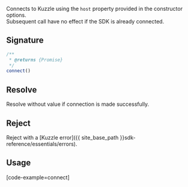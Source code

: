 Connects to Kuzzle using the `host` property provided in the constructor options.  
Subsequent call have no effect if the SDK is already connected.  

## Signature

```javascript
/**
 * @returns {Promise}
 */
connect()
```

## Resolve

Resolve without value if connection is made successfully.

## Reject

Reject with a [Kuzzle error]({{ site_base_path }}sdk-reference/essentials/errors).

## Usage

[code-example=connect]
